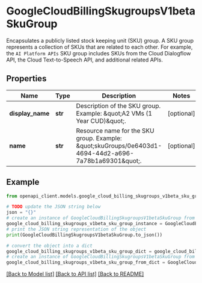 # GoogleCloudBillingSkugroupsV1betaSkuGroup

Encapsulates a publicly listed stock keeping unit (SKU) group. A SKU group represents a collection of SKUs that are related to each other. For example, the `AI Platform APIs` SKU group includes SKUs from the Cloud Dialogflow API, the Cloud Text-to-Speech API, and additional related APIs.

## Properties

Name | Type | Description | Notes
------------ | ------------- | ------------- | -------------
**display_name** | **str** | Description of the SKU group. Example: \&quot;A2 VMs (1 Year CUD)\&quot;. | [optional] 
**name** | **str** | Resource name for the SKU group. Example: \&quot;skuGroups/0e6403d1-4694-44d2-a696-7a78b1a69301\&quot;. | [optional] 

## Example

```python
from openapi_client.models.google_cloud_billing_skugroups_v1beta_sku_group import GoogleCloudBillingSkugroupsV1betaSkuGroup

# TODO update the JSON string below
json = "{}"
# create an instance of GoogleCloudBillingSkugroupsV1betaSkuGroup from a JSON string
google_cloud_billing_skugroups_v1beta_sku_group_instance = GoogleCloudBillingSkugroupsV1betaSkuGroup.from_json(json)
# print the JSON string representation of the object
print(GoogleCloudBillingSkugroupsV1betaSkuGroup.to_json())

# convert the object into a dict
google_cloud_billing_skugroups_v1beta_sku_group_dict = google_cloud_billing_skugroups_v1beta_sku_group_instance.to_dict()
# create an instance of GoogleCloudBillingSkugroupsV1betaSkuGroup from a dict
google_cloud_billing_skugroups_v1beta_sku_group_from_dict = GoogleCloudBillingSkugroupsV1betaSkuGroup.from_dict(google_cloud_billing_skugroups_v1beta_sku_group_dict)
```
[[Back to Model list]](../README.md#documentation-for-models) [[Back to API list]](../README.md#documentation-for-api-endpoints) [[Back to README]](../README.md)


